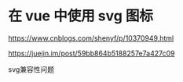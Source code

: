 # 在 vue 中使用 svg 图标

<https://www.cnblogs.com/shenyf/p/10370949.html>

<https://juejin.im/post/59bb864b5188257e7a427c09>

svg兼容性问题

